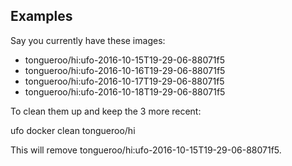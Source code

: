 ## Examples

Say you currently have these images:

  * tongueroo/hi:ufo-2016-10-15T19-29-06-88071f5
  * tongueroo/hi:ufo-2016-10-16T19-29-06-88071f5
  * tongueroo/hi:ufo-2016-10-17T19-29-06-88071f5
  * tongueroo/hi:ufo-2016-10-18T19-29-06-88071f5

To clean them up and keep the 3 more recent:

  ufo docker clean tongueroo/hi

This will remove tongueroo/hi:ufo-2016-10-15T19-29-06-88071f5.

